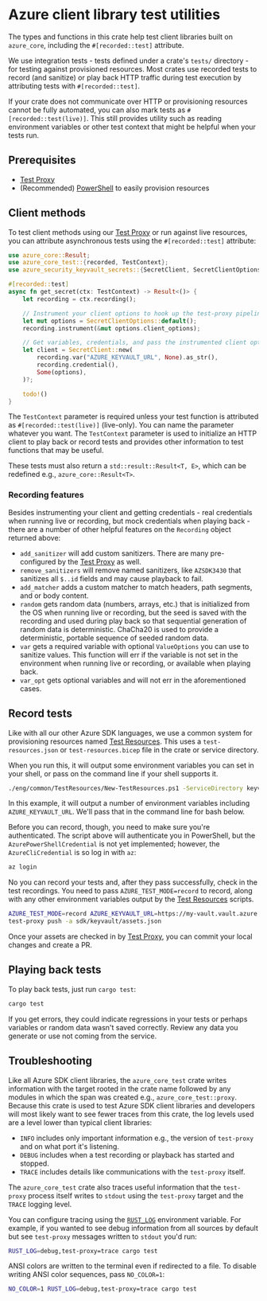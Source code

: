 # Azure client library test utilities

The types and functions in this crate help test client libraries built on `azure_core`, including the `#[recorded::test]` attribute.

We use integration tests - tests defined under a crate's `tests/` directory - for testing against provisioned resources.
Most crates use recorded tests to record (and sanitize) or play back HTTP traffic during test execution by attributing tests with `#[recorded::test]`.

If your crate does not communicate over HTTP or provisioning resources cannot be fully automated, you can also mark tests as `#[recorded::test(live)]`.
This still provides utility such as reading environment variables or other test context that might be helpful when your tests run.

## Prerequisites

- [Test Proxy]
- (Recommended) [PowerShell] to easily provision resources

## Client methods

To test client methods using our [Test Proxy] or run against live resources, you can attribute asynchronous tests
using the `#[recorded::test]` attribute:

```rust no_run
use azure_core::Result;
use azure_core_test::{recorded, TestContext};
use azure_security_keyvault_secrets::{SecretClient, SecretClientOptions};

#[recorded::test]
async fn get_secret(ctx: TestContext) -> Result<()> {
    let recording = ctx.recording();

    // Instrument your client options to hook up the test-proxy pipeline policy.
    let mut options = SecretClientOptions::default();
    recording.instrument(&mut options.client_options);

    // Get variables, credentials, and pass the instrumented client options to the client to begin.
    let client = SecretClient::new(
        recording.var("AZURE_KEYVAULT_URL", None).as_str(),
        recording.credential(),
        Some(options),
    )?;

    todo!()
}
```

The `TestContext` parameter is required unless your test function is attributed as `#[recorded::test(live)]` (live-only).
You can name the parameter whatever you want.
The `TestContext` parameter is used to initialize an HTTP client to play back or record tests
and provides other information to test functions that may be useful.

These tests must also return a `std::result::Result<T, E>`, which can be redefined e.g., `azure_core::Result<T>`.

### Recording features

Besides instrumenting your client and getting credentials - real credentials when running live or recording,
but mock credentials when playing back - there are a number of other helpful features on the `Recording` object returned above:

- `add_sanitizer` will add custom sanitizers. There are many pre-configured by the [Test Proxy] as well.
- `remove_sanitizers` will remove named sanitizers, like `AZSDK3430` that sanitizes all `$..id` fields and may cause playback to fail.
- `add_matcher` adds a custom matcher to match headers, path segments, and or body content.
- `random` gets random data (numbers, arrays, etc.) that is initialized from the OS when running live or recording,
  but the seed is saved with the recording and used during play back so that sequential generation of random data is deterministic.
  ChaCha20 is used to provide a deterministic, portable sequence of seeded random data.
- `var` gets a required variable with optional `ValueOptions` you can use to sanitize values.
  This function will err if the variable is not set in the environment when running live or recording, or available when playing back.
- `var_opt` gets optional variables and will not err in the aforementioned cases.

## Record tests

Like with all our other Azure SDK languages, we use a common system for provisioning resources named [Test Resources].
This uses a `test-resources.json` or `test-resources.bicep` file in the crate or service directory.

When you run this, it will output some environment variables you can set in your shell, or pass on the command line if your shell supports it.

```bash
./eng/common/TestResources/New-TestResources.ps1 -ServiceDirectory keyvault
```

In this example, it will output a number of environment variables including `AZURE_KEYVAULT_URL`. We'll pass that in the command line for bash below.

Before you can record, though, you need to make sure you're authenticated. The script above will authenticate you in PowerShell, but the
`AzurePowerShellCredential` is not yet implemented; however, the `AzureCliCredential` is so log in with `az`:

```bash
az login
```

No you can record your tests and, after they pass successfully, check in the test recordings. You need to pass `AZURE_TEST_MODE=record` to record,
along with any other environment variables output by the [Test Resources] scripts.

```bash
AZURE_TEST_MODE=record AZURE_KEYVAULT_URL=https://my-vault.vault.azure.net cargo test -p azure_security_keyvault_secrets
test-proxy push -a sdk/keyvault/assets.json
```

Once your assets are checked in by [Test Proxy], you can commit your local changes and create a PR.

## Playing back tests

To play back tests, just run `cargo test`:

```bash
cargo test
```

If you get errors, they could indicate regressions in your tests or perhaps variables or random data wasn't saved correctly.
Review any data you generate or use not coming from the service.

## Troubleshooting

Like all Azure SDK client libraries, the `azure_core_test` crate writes information with the target rooted in the crate name
followed by any modules in which the span was created e.g., `azure_core_test::proxy`.
Because this crate is used to test Azure SDK client libraries and developers will most likely want to see fewer traces from this crate,
the log levels used are a level lower than typical client libraries:

- `INFO` includes only important information e.g., the version of `test-proxy` and on what port it's listening.
- `DEBUG` includes when a test recording or playback has started and stopped.
- `TRACE` includes details like communications with the `test-proxy` itself.

The `azure_core_test` crate also traces useful information that the `test-proxy` process itself writes to `stdout` using the `test-proxy` target and the `TRACE` logging level.

You can configure tracing using the [`RUST_LOG`](https://docs.rs/env_logger) environment variable.
For example, if you wanted to see debug information from all sources by default but see `test-proxy` messages written to `stdout` you'd run:

```bash
RUST_LOG=debug,test-proxy=trace cargo test
```

ANSI colors are written to the terminal even if redirected to a file. To disable writing ANSI color sequences, pass `NO_COLOR=1`:

```bash
NO_COLOR=1 RUST_LOG=debug,test-proxy=trace cargo test
```

[PowerShell]: https://learn.microsoft.com/powershell/scripting/install/installing-powershell
[Test Proxy]: https://github.com/Azure/azure-sdk-tools/blob/main/tools/test-proxy/Azure.Sdk.Tools.TestProxy/README.md
[Test Resources]: https://github.com/Azure/azure-sdk-tools/blob/main/eng/common/TestResources/README.md
